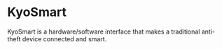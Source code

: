 # KyoSmart

KyoSmart is a hardware/software interface that makes a traditional anti-theft device connected and smart.
